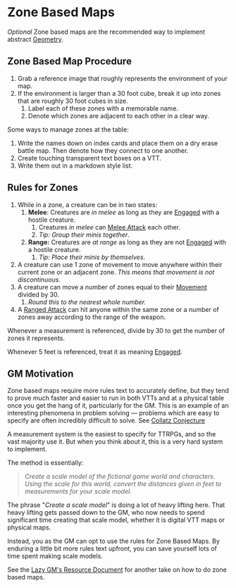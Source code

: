 # Zone Based Maps

*Optional*
Zone based maps are the recommended way to implement abstract [Geometry](Geometry.md).

## Zone Based Map Procedure

1. Grab a reference image that roughly represents the environment of your map.
2. If the environment is larger than a 30 foot cube, break it up into zones that are roughly 30 foot cubes in size.
	1. Label each of these zones with a memorable name.
	2. Denote which zones are adjacent to each other in a clear way.

Some ways to manage zones at the table:

1. Write the names down on index cards and place them on a dry erase battle map. Then denote how they connect to one another.
2. Create touching transparent text boxes on a VTT.
3. Write them out in a markdown style list.

## Rules for Zones

1. While in a zone, a creature can be in two states:
	1. **Melee**: Creatures are *in melee* as long as they are [Engaged](../Conditions/Engaged.md) with a hostile creature.
		1. Creatures *in melee* can [Melee Attack](../Combat/Melee%20Attack.md) each other.
		2. *Tip: Group their minis together*.
	2. **Range:** Creatures are *at range* as long as they are not [Engaged](../Conditions/Engaged.md) with a hostile creature.
		1. *Tip: Place their minis by themselves*.
2. A creature can use 1 zone of movement to move anywhere within their current zone or an adjacent zone. *This means that movement is not discontinuous*.
3. A creature can move a number of zones equal to their [Movement](../Combat/Movement.md) divided by 30.
	1. *Round this to the nearest whole number.*
4. A [Ranged Attack](../Combat/Ranged%20Attack.md) can hit anyone within the same zone or a number of zones away according to the range of the weapon.

Whenever a measurement is referenced, divide by 30 to get the number of zones it represents.

Whenever 5 feet is referenced, treat it as meaning [Engaged](../Conditions/Engaged.md).

## GM Motivation

Zone based maps require more rules text to accurately define, but they tend to prove much faster and easier to run in both VTTs and at a physical table once you get the hang of it, particularly for the GM. This is an example of an interesting phenomena in problem solving — problems which are easy to specify are often incredibly difficult to solve. See [Collatz Conjecture](https://www.youtube.com/watch?v=094y1Z2wpJg)

A measurement system is the easiest to specify for TTRPGs, and so the vast majority use it. But when you think about it, this is a very hard system to implement.

The method is essentially:

> *Create a scale model of the fictional game world and characters. Using the scale for this world, convert the distances given in feet to measurements for your scale model.*

The phrase "*Create a scale model*" is doing a lot of heavy lifting here. That heavy lifting gets passed down to the GM, who now needs to spend significant time creating that scale model, whether it is digital VTT maps or physical maps.

Instead, you as the GM can opt to use the rules for Zone Based Maps. By enduring a little bit more rules text upfront, you can save yourself lots of time spent making scale models.

See the [Lazy GM's Resource Document](https://slyflourish.com/lazy_gm_resource_document.html) for another take on how to do zone based maps.
